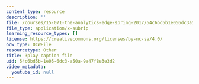 ```yaml
---
content_type: resource
description: ''
file: /courses/15-071-the-analytics-edge-spring-2017/54c6bd5b1e056dc3a50a9a47f8e3e3d2_08Ih9GGB5-c.srt
file_type: application/x-subrip
learning_resource_types: []
license: https://creativecommons.org/licenses/by-nc-sa/4.0/
ocw_type: OCWFile
resourcetype: Other
title: 3play caption file
uid: 54c6bd5b-1e05-6dc3-a50a-9a47f8e3e3d2
video_metadata:
  youtube_id: null
---
```

